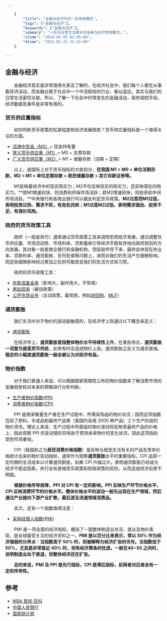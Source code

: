```yaml
---

    {
        "title": "金融与经济中的一些常用概念",
        "tags": ["金融与经济"],
        "keywords": ["金融与经济"],
        "summary": "一些与日常生活相关的金融与经济常用概念。",
        "ctime": "2018-01-05 02:05:00",
        "mtime": "2022-02-21 22:32:00"
    }

---
```


## 金融与经济

　　金融经济其实是非常值得大家去了解的，在经济社会中，我们每个人都在从事着经济活动，而金融业属于社会中一个中流砥柱的行业，看似遥远，其实与我们的日常生活密切关联。所以，了解一下社会中时常发生的金融活动，政府调控手段，经济数据及事件是非常有用的。
  
### 货币供应量指标

　　如何判断货币政策的松紧程度和经济发展趋势？货币供应量指标是一个值得关注的方面。
  
- [流通中现金（M0）](https://wiki.mbalib.com/wiki/M0)= 现金持有量
- [狭义货币供应量（M1）](https://wiki.mbalib.com/wiki/%E7%8B%AD%E4%B9%89%E8%B4%A7%E5%B8%81)= M0 + 支票存款
- [广义货币供应量（M2）](https://wiki.mbalib.com/wiki/%E5%B9%BF%E4%B9%89%E8%B4%A7%E5%B8%81)= M1 + 储蓄存款（活期 + 定期）

　　以上，是国际上对于货币指标的大致划分，**在我国 M1 = M0 + 单位活期存款，M2 = M1 + 单位定期存款 + 居民储蓄存款 + 其它存款证券等。**
  
　　M1反映着经济中的现实购买力；M2不仅反映现实的购买力，还反映潜在的购买力。**若M1增速较快，则消费和终端市场活跃；若M2增速较快，则投资和中间市场活跃。**中央银行和各商业银行可以据此判定货币政策。**M2过高而M1过低，表明投资过热、需求不旺，有危机风险；M1过高M2过低，表明需求强劲、投资不足，有涨价风险。**

### 政府的货币政策工具

　　政府（一般是央行）通常通过货币政策工具来调控宏观经济发展，通过调整货币供应量、市场流动性、市场利率、贷款量来引导经济平稳有序地向政府规划的方向发展。其对象一般是商业银行和金融机构，但层层传导下来，最终会体现在失业率、贷款利率、通货膨胀、货币贬值等问题上，进而对我们的生活产生细微影响，而这些细微影响经过累加之后则可能改变我们的生活方式和习惯。

　　政府的货币政策工具：

- [存款准备金率](https://wiki.mbalib.com/wiki/%E5%AD%98%E6%AC%BE%E5%87%86%E5%A4%87%E9%87%91%E7%8E%87)（影响大，副作用大，不常用）
- [再贴现率](https://wiki.mbalib.com/wiki/%E5%86%8D%E8%B4%B4%E7%8E%B0%E7%8E%87)（被动政策）
- [公开市场业务](https://wiki.mbalib.com/wiki/%E5%85%AC%E5%BC%80%E5%B8%82%E5%9C%BA%E4%B8%9A%E5%8A%A1)（主动政策，最常用，例如[逆回购][0]、[MLF][1]）

[0]: https://wiki.mbalib.com/wiki/%E9%80%86%E5%9B%9E%E8%B4%AD
[1]: https://wiki.mbalib.com/wiki/%E4%B8%AD%E6%9C%9F%E5%80%9F%E8%B4%B7%E4%BE%BF%E5%88%A9 "中期借贷便利"

### 通货膨胀

　　我们生活中对于物价的波动是敏感的，在经济学上则通过以下概念来定义：
  
  - [通货膨胀](https://wiki.mbalib.com/wiki/%E9%80%9A%E8%B4%A7%E8%86%A8%E8%83%80)

　　在经济学上，**通货膨胀意指整体物价水平持续性上升**。在某些场合，**通货膨胀一词意为提高货币供给**，此举有时会造成物价上涨。通货膨胀之反义为通货紧缩。**稳定的小幅度通货膨胀一般会被认为对经济有益。**

### 物价指数

　　对于我们普通人来说，可以根据国家周期性公布的物价指数来了解消费市场的发展趋势和对未来的预期进行分析判断。
  
- [生产者物价指数(PPI)](https://wiki.mbalib.com/wiki/Producer_Price_Index)
- [消费者物价指数(CPI)](https://wiki.mbalib.com/wiki/CPI)

　　PPI 是用来衡量生产者在生产过程中，所需采购品的物价状况；因而这项指数包括了原料，半成品和最终产品等（美国约采用 3000 种产品）三个生产阶段的物价资讯。理论上来说，生产过程中所面临的物价波动将反映至最终产品的价格上，因此观察 PPI 的变动情形将有助于预测未来物价的变化状况，因此这项指标受到市场重视。
  
　　CPI（我国称之为**居民消费价格指数**）是反映与居民生活有关的产品及劳务价格统计出来的物价变动指标，通常作为观察**通货膨胀**水平的重要指标。CPI 追踪一定时期的生活成本以计算通货膨胀。如果 CPI 升幅过大，表明通货膨胀已经成为经济不稳定因素，央行会有紧缩货币政策和财政政策的风险，从而造成经济前景不明朗。

　　**根据价格传导规律，PPI 对 CPI 有一定的影响。PPI 反映生产环节价格水平，CPI 反映消费环节的价格水平。整体价格水平的波动一般先出现在生产领域，然后通过产业链向下游产业扩散，最后波及流通领域消费品。**
  
　　其次，还有一个指数值得注意：
  
- [采购经理人指数(PMI)](https://wiki.mbalib.com/wiki/Purchase_Management_Index)

　　PMI 是一项全面的经济指标，概括了一国整体制造业状况、就业及物价表现，是全球最受关注的经济资料之一。**PMI 是以百分比来表示，常以 50% 作为经济强弱的分界点：当指数高于 50% 时，则被解释为经济扩张的讯号。当指数低于 50%，尤其是非常接近 40% 时，则有经济萧条的忧虑。一般在40~50 之间时，说明制造业处于衰退，但整体经济还在扩张。**

　　**总的来说，PMI 及 PPI 是先行指标，CPI 是滞后指标，前两者对后者会有一定的传导性。**

## 参考
- [MBA 智库·百科](https://wiki.mbalib.com/wiki/)
- [中国人民银行](http://www.pbc.gov.cn/)
- [国家统计局](http://www.stats.gov.cn/)